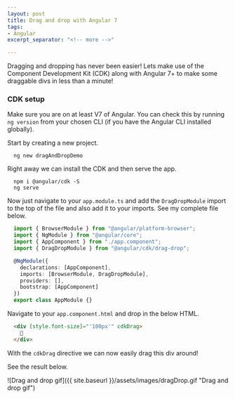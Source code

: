 ```yaml
---
layout: post
title: Drag and drop with Angular 7
tags:
- Angular
excerpt_separator: "<!-- more -->"

---
```

Dragging and dropping has never been easier! Lets make use of the Component Development Kit (CDK) along with Angular 7+ to make some draggable divs in less than a minute!

<!-- more -->

### CDK setup

Make sure you are on at least V7 of Angular. You can check this by running ```ng version``` from your chosen CLI (if you have the Angular CLI installed globally).

Start by creating a new project.
```console
  ng new dragAndDropDemo
```

Right away we can install the CDK and then serve the app.
```console
  npm i @angular/cdk -S
  ng serve
```

Now just navigate to your ```app.module.ts``` and add the ```DragDropModule``` import to the top of the file and also add it to your imports. See my complete file below.

```typescript
  import { BrowserModule } from "@angular/platform-browser";
  import { NgModule } from "@angular/core";
  import { AppComponent } from "./app.component";
  import { DragDropModule } from "@angular/cdk/drag-drop";

  @NgModule({
    declarations: [AppComponent],
    imports: [BrowserModule, DragDropModule],
    providers: [],
    bootstrap: [AppComponent]
  })
  export class AppModule {}
```

Navigate to your ```app.component.html``` and drop in the below HTML.

```html
  <div [style.font-size]="'100px'" cdkDrag>
    🍔
  </div>
```

With the ```cdkDrag``` directive we can now easily drag this div around!

See the result below.

![Drag and drop gif]({{ site.baseurl }}/assets/images/dragDrop.gif "Drag and drop gif")